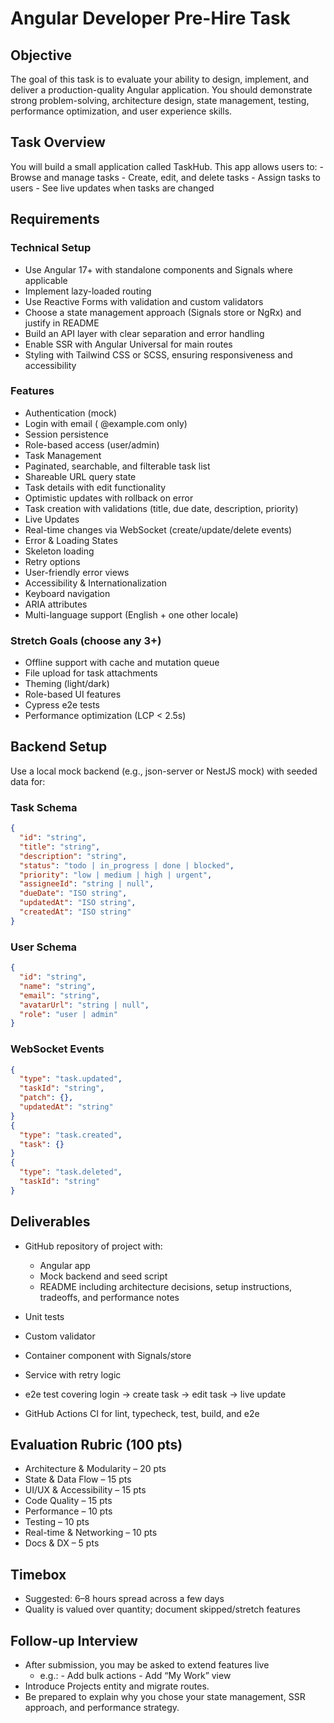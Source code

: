 # Angular Developer Pre-Hire Task

## Objective

The goal of this task is to evaluate your ability to design, implement, and deliver a production-quality
Angular application. You should demonstrate strong problem-solving, architecture design, state
management, testing, performance optimization, and user experience skills.

## Task Overview

You will build a small application called TaskHub. This app allows users to: - Browse and manage tasks -
Create, edit, and delete tasks - Assign tasks to users - See live updates when tasks are changed

## Requirements

### Technical Setup

- Use Angular 17+ with standalone components and Signals where applicable
- Implement lazy-loaded routing
- Use Reactive Forms with validation and custom validators
- Choose a state management approach (Signals store or NgRx) and justify in README
- Build an API layer with clear separation and error handling
- Enable SSR with Angular Universal for main routes
- Styling with Tailwind CSS or SCSS, ensuring responsiveness and accessibility

### Features

- Authentication (mock)
- Login with email ( @example.com only)
- Session persistence
- Role-based access (user/admin)
- Task Management
- Paginated, searchable, and filterable task list
- Shareable URL query state
- Task details with edit functionality
- Optimistic updates with rollback on error
- Task creation with validations (title, due date, description, priority)
- Live Updates
- Real-time changes via WebSocket (create/update/delete events)
- Error & Loading States
- Skeleton loading
- Retry options
- User-friendly error views
- Accessibility & Internationalization
- Keyboard navigation
- ARIA attributes
- Multi-language support (English + one other locale)

### Stretch Goals (choose any 3+)

- Offline support with cache and mutation queue
- File upload for task attachments
- Theming (light/dark)
- Role-based UI features
- Cypress e2e tests
- Performance optimization (LCP < 2.5s)

## Backend Setup

Use a local mock backend (e.g., json-server or NestJS mock) with seeded data for:

### Task Schema

```json
{
  "id": "string",
  "title": "string",
  "description": "string",
  "status": "todo | in_progress | done | blocked",
  "priority": "low | medium | high | urgent",
  "assigneeId": "string | null",
  "dueDate": "ISO string",
  "updatedAt": "ISO string",
  "createdAt": "ISO string"
}
```

### User Schema

```json
{
  "id": "string",
  "name": "string",
  "email": "string",
  "avatarUrl": "string | null",
  "role": "user | admin"
}
```

### WebSocket Events

```json
{
  "type": "task.updated",
  "taskId": "string",
  "patch": {},
  "updatedAt": "string"
}
{
  "type": "task.created",
  "task": {}
}
{
  "type": "task.deleted",
  "taskId": "string"
}
```

## Deliverables

- GitHub repository of project with:

  - Angular app
  - Mock backend and seed script
  - README including architecture decisions, setup instructions, tradeoffs, and performance notes

- Unit tests
- Custom validator
- Container component with Signals/store
- Service with retry logic
- e2e test covering login → create task → edit task → live update
- GitHub Actions CI for lint, typecheck, test, build, and e2e

## Evaluation Rubric (100 pts)

- Architecture & Modularity – 20 pts
- State & Data Flow – 15 pts
- UI/UX & Accessibility – 15 pts
- Code Quality – 15 pts
- Performance – 10 pts
- Testing – 10 pts
- Real-time & Networking – 10 pts
- Docs & DX – 5 pts

## Timebox

- Suggested: 6–8 hours spread across a few days
- Quality is valued over quantity; document skipped/stretch features

## Follow-up Interview

- After submission, you may be asked to extend features live
  - e.g.: - Add bulk actions - Add “My Work” view
- Introduce Projects entity and migrate routes.
- Be prepared to explain why you chose your state management, SSR approach, and performance strategy.
